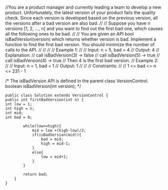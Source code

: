 //You are a product manager and currently leading a team to develop a new product. Unfortunately, the latest version of your product fails the quality check. Since each version is developed based on the previous version, all the versions after a bad version are also bad.
//
//        Suppose you have n versions [1, 2, ..., n] and you want to find out the first bad one, which causes all the following ones to be bad.
//
//        You are given an API bool isBadVersion(version) which returns whether version is bad. Implement a function to find the first bad version. You should minimize the number of calls to the API.
//
//
//
//        Example 1:
//
//        Input: n = 5, bad = 4
//        Output: 4
//        Explanation:
//        call isBadVersion(3) -> false
//        call isBadVersion(5) -> true
//        call isBadVersion(4) -> true
//        Then 4 is the first bad version.
//        Example 2:
//
//        Input: n = 1, bad = 1
//        Output: 1
//
//
//        Constraints:
//
//        1 <= bad <= n <= 231 - 1

/* The isBadVersion API is defined in the parent class VersionControl.
boolean isBadVersion(int version); */

    public class Solution extends VersionControl {
    public int firstBadVersion(int n) {
    int low = 1;
    int high = n;
    int mid;
    int bad = 0;
    
            while(low<=high){
                mid = low +(high-low)/2;
                if(isBadVersion(mid)){
                    bad = mid;
                    high = mid-1;
                }
                else{
                    low = mid+1;
                }
            }
    
            return bad;
        }
    }